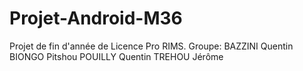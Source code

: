 # Projet-Android-M36
Projet de fin d'année de Licence Pro RIMS. 
Groupe: 
BAZZINI Quentin 
BIONGO Pitshou 
POUILLY Quentin 
TREHOU Jérôme 
